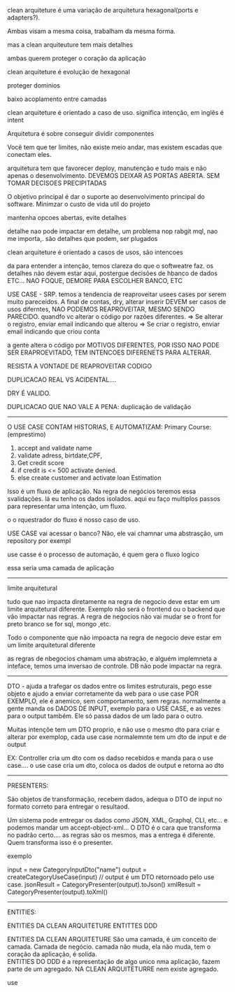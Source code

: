 clean arquiteture é uma variação de arquitetura hexagonal(ports e adapters?).

Ambas visam a mesma coisa, trabalham da mesma forma.

mas a clean arquiteuture tem mais detalhes

ambas querem proteger o coração da aplicação

clean arquiteture é evolução de hexagonal

proteger dominios

baixo acoplamento entre camadas

clean arquiteture é orientado a caso de uso. significa intenção, em inglês é intent


Arquitetura é sobre conseguir dividir componentes

Vocẽ tem que ter limites, não existe meio andar, mas existem escadas que conectam eles.


arquitetura tem que favorecer deploy, manutenção e tudo mais e não apenas o desenvolvimento. DEVEMOS DEIXAR AS PORTAS ABERTA. SEM TOMAR DECISOES PRECIPITADAS


O objetivo principal é dar o suporte ao desenvolvimento principal do software. Minimzar o custo de vida util do projeto

mantenha opcoes abertas, evite detalhes


detalhe nao pode impactar em detalhe, um problema nop rabgit mql, nao me importa,. são detalhes que podem, ser plugados

clean arquiteture é orientado a casos de usos, são intencoes

da para entender a intenção, temos clareza do que o softweatre faz. os detalhes não devem estar aqui, postergue decisões de hbanco de dados ETC... NAO FOQUE, DEMORE PARA ESCOLHER BANCO, ETC 



USE CASE - SRP.
temos a tendencia de reaproveitar usees cases por serem muito pareceidos. A final de contas, dry, alterar inserir DEVEM ser casos de usos diferntes, NAO PODEMOS REAPROVEITAR, MESMO SENDO PARECIDO. quandfo vc alterar o código por razões diferentes.
=> Se alterar o registro, enviar email indicando que alterou
=> Se criar o registro, enviar email indicando que criou conta

a gente altera o código por MOTIVOS DIFERENTES, POR ISSO NAO PODE SER ERAPROEVITADO, TEM INTENCOES DIFERENETS PARA ALTERAR.

RESISTA A VONTADE DE REAPROVEITAR CODIGO

DUPLICACAO REAL VS ACIDENTAL....

DRY É VALIDO.

DUPLICACAO QUE NAO VALE A PENA: duplicação de validação


-------------


O USE CASE CONTAM HISTORIAS, E AUTOMATIZAM:
Primary Course: (emprestimo)
1. accept and validate name
2. validate adress, birtdate,CPF,
3. Get credit score
4. if credit is <= 500 activate denied.
5. else create customer and activate loan Estimation

Isso é um fluxo de aplicação. Na regra de negócios teremos essa svalidações. lá eu tenho os dados isolados.
aqui eu faço multiplos passos para representar uma intenção, um fluxo.

o o rquestrador do fluxo é nosso caso de uso.

USE CASE vai acessar o banco? Não, ele vai chamnar uma abstrasção, um repository por exempl

use casse é o processo de automação, é quem gera o fluxo logico

essa seria uma camada de aplicação



----------

limite arquitetural 

tudo que nao impacta diretamente na regra de negocio  deve estar em um limite arquitetural diferente. Exemplo não será o frontend ou o backend que vão impactar nas regras. A regra de negocios não vai mudar se o front for preto branco se for sql, mongo ,etc. 

Todo o componente que não impoacta na regra de negocio deve estar em um limite arquitetural diferente

as regras de nbegocios chamam uma abstração, e alguém implemneta a inteface, temos uma inversao de controle. DB não pode impactar na regra. 



----------------------


DTO - ajuda a trafegar os dados entre os limites estruturais, pego esse objeto e ajudo a enviar corretamente da web para o use case POR EXEMPLO, ele é anemico, sem comportamento, sem regras. normalmente a gente manda os DADOS DE INPUT, exemplo para o USE CASE, e as vezes para o output também. Ele só passa dados de um lado para o outro.

Muitas intençõe tem um DTO proprio, e não use o mesmo dto para criar e alterar por exemplop, cada use case normalemnte tem um dto de input e de output

EX: Controller cria um dto com os dadso recebidos e manda para o use case.... o use case cria um dto, coloca os dados de output e retorna ao dto


---------

PRESENTERS:

São objetos de transformação, recebem dados, adequa o DTO de input  no formato correto para entregar o resultaod.

 Um sistema pode entregar os dados como JSON, XML, Graphql, CLI, etc... e podemos mandar um accept-object-xml... O DTO é o cara que transforma no padrão certo.... as regras são os mesmos, mas a entrega é diferente. Quem transforma isso é o presenter.


 exemplo

input = new CategoryInputDto("name")
output = createCategoryUseCase(input) // output é um DTO retornoado pelo use case.
jsonResult = CategoryPresenter(output).toJson()
xmlResult = CategoryPresenter(output).toXml()


----------------



ENTITIES:

ENTITIES DA CLEAN ARQUITETURE <DIFERENTE>  ENTITTES DDD


ENTITIES DA CLEAN ARQUITETURE São uma camada, é um conceito de camada. Camada de negócio. camada não muda, ela não muda, tem o coração da aplicação, é solida.  
ENTITIES DO DDD é a representação de algo unico nma aplicação, fazem parte de um agregado. NA CLEAN ARQUITETURRE nem existe agregado.


use 